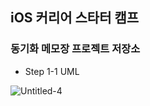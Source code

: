 ## iOS 커리어 스타터 캠프

### 동기화 메모장 프로젝트 저장소

- Step 1-1 UML

![Untitled-4](https://user-images.githubusercontent.com/57824307/131988910-26bd2b24-77b0-467a-a367-d319705b04ef.png)
